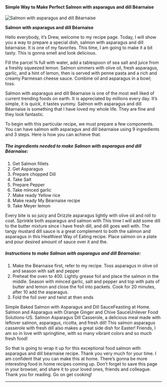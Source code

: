             

#### Simple Way to Make Perfect Salmon with asparagus and dill Béarnaise

![Salmon with asparagus and dill Béarnaise](https://img-global.cpcdn.com/recipes/f82c3514770ed71e/751x532cq70/salmon-with-asparagus-and-dill-bearnaise-recipe-main-photo.jpg)

**Salmon with asparagus and dill Béarnaise**

Hello everybody, it’s Drew, welcome to my recipe page. Today, I will show you a way to prepare a special dish, salmon with asparagus and dill béarnaise. It is one of my favorites. This time, I am going to make it a bit tasty. This is gonna smell and look delicious.

Fill the parcel ¾ full with water, add a tablespoon of sea salt and juice from a freshly squeezed lemon. Salmon simmers with olive oil, fresh asparagus, garlic, and a hint of lemon, then is served with penne pasta and a rich and creamy Parmesan cheese sauce. Combine oil and asparagus in a bowl; toss.

Salmon with asparagus and dill Béarnaise is one of the most well liked of current trending foods on earth. It is appreciated by millions every day. It’s simple, it is quick, it tastes yummy. Salmon with asparagus and dill Béarnaise is something that I have loved my whole life. They are fine and they look fantastic.

To begin with this particular recipe, we must prepare a few components. You can have salmon with asparagus and dill béarnaise using 9 ingredients and 3 steps. Here is how you can achieve that.

##### The ingredients needed to make Salmon with asparagus and dill Béarnaise:

1.  Get Salmon fillets
2.  Get Asparagus
3.  Prepare chopped Dill
4.  Take Salt
5.  Prepare Pepper
6.  Take minced garlic
7.  Make ready Yellow rice
8.  Make ready My Béarnaise recipe
9.  Take Meyer lemon

Every bite is so juicy and Drizzle asparagus lightly with olive oil and roll to coat. Sprinkle both asparagus and salmon with This time I will add some dill to the butter mixture since i have fresh dill, and dill goes well with. The tangy mustard dill sauce is a great complement to both the salmon and asparagus in this Healthiest Way of Eating recipe. Place salmon on a plate and pour desired amount of sauce over it and the.

##### Instructions to make Salmon with asparagus and dill Béarnaise:

1.  Make the Béarnaise first, refer to my recipe. Toss asparagus in olive oil and season with salt and pepper
2.  Preheat the oven to 400. Lightly grease foil and place the salmon in the middle. Season with minced garlic, salt and pepper and top with pats of butter and lemon and close the foil into packets. Cook for 20 minutes, after 10 add the asparagus.
3.  Fold the foil over and twist at then ends

Simple Baked Salmon with Asparagus and Dill SauceFeasting at Home. Salmon and Asparagus with Orange Ginger and Chive SauceUnilever Food Solutions-US. Salmon Asparagus Dill Casserole, a delicious meal made with leftover salmon, asparagus, ricotta, and fresh dill! This salmon asparagus casserole with fresh dill also makes a great side dish for Easter! Friends, I am so in love with springtime, with so many vibrant colors and so much fresh food!

So that is going to wrap it up for this exceptional food salmon with asparagus and dill béarnaise recipe. Thank you very much for your time. I am confident that you can make this at home. There’s gonna be more interesting food in home recipes coming up. Don’t forget to save this page in your browser, and share it to your loved ones, friends and colleague. Thank you for reading. Go on get cooking!

* * *